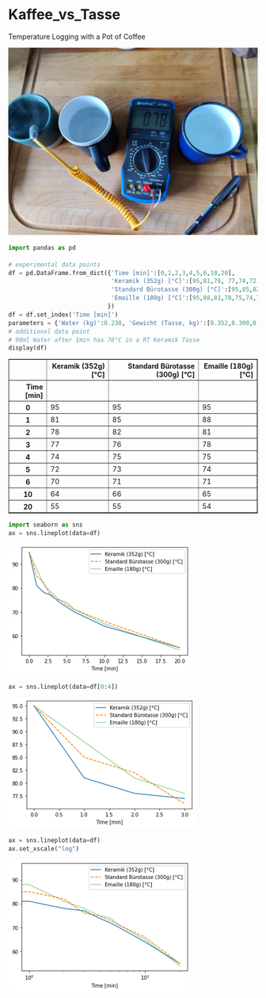 # Kaffee_vs_Tasse
Temperature Logging with a Pot of Coffee

![Experimenteller Aufbau](src\asset\Experimenteller_Aufbau.jpg)

```python
import pandas as pd

# experimental data points
df = pd.DataFrame.from_dict({'Time [min]':[0,1,2,3,4,5,6,10,20],
                             'Keramik (352g) [°C]':[95,81,78, 77,74,72,70,64,55],
                             'Standard Bürotasse (300g) [°C]':[95,85,82,76,75,73,71,66,55],
                             'Emaille (180g) [°C]':[95,88,81,78,75,74,71,65,54],
                            })
df = df.set_index('Time [min]')
parameters = {'Water (kg)':0.230, 'Gewicht (Tasse, kg)':[0.352,0.300,0.180]}
# additional data point
# 90ml Water after 1min has 76°C in a RT Keramik Tasse
display(df)
```


<div>
<style scoped>
    .dataframe tbody tr th:only-of-type {
        vertical-align: middle;
    }

    .dataframe tbody tr th {
        vertical-align: top;
    }

    .dataframe thead th {
        text-align: right;
    }
</style>
<table border="1" class="dataframe">
  <thead>
    <tr style="text-align: right;">
      <th></th>
      <th>Keramik (352g) [°C]</th>
      <th>Standard Bürotasse (300g) [°C]</th>
      <th>Emaille (180g) [°C]</th>
    </tr>
    <tr>
      <th>Time [min]</th>
      <th></th>
      <th></th>
      <th></th>
    </tr>
  </thead>
  <tbody>
    <tr>
      <th>0</th>
      <td>95</td>
      <td>95</td>
      <td>95</td>
    </tr>
    <tr>
      <th>1</th>
      <td>81</td>
      <td>85</td>
      <td>88</td>
    </tr>
    <tr>
      <th>2</th>
      <td>78</td>
      <td>82</td>
      <td>81</td>
    </tr>
    <tr>
      <th>3</th>
      <td>77</td>
      <td>76</td>
      <td>78</td>
    </tr>
    <tr>
      <th>4</th>
      <td>74</td>
      <td>75</td>
      <td>75</td>
    </tr>
    <tr>
      <th>5</th>
      <td>72</td>
      <td>73</td>
      <td>74</td>
    </tr>
    <tr>
      <th>6</th>
      <td>70</td>
      <td>71</td>
      <td>71</td>
    </tr>
    <tr>
      <th>10</th>
      <td>64</td>
      <td>66</td>
      <td>65</td>
    </tr>
    <tr>
      <th>20</th>
      <td>55</td>
      <td>55</td>
      <td>54</td>
    </tr>
  </tbody>
</table>
</div>



```python
import seaborn as sns
ax = sns.lineplot(data=df)
```


    
![png](output_1_0.png)
    



```python
ax = sns.lineplot(data=df[0:4])
```


    
![png](output_2_0.png)
    



```python
ax = sns.lineplot(data=df)
ax.set_xscale("log")
```


    
![png](output_3_0.png)
    



```python

```
